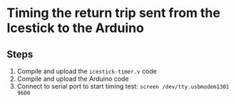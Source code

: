 # Timing the return trip sent from the Icestick to the Arduino

## Steps

1. Compile and upload the `icestick-timer.v` code
2. Compile and upload the Arduino code
3. Connect to serial port to start timing test: `screen /dev/tty.usbmodem1301 9600`